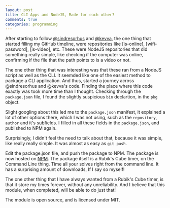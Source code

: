 ```yaml
---
layout: post
title: CLI Apps and NodeJS, Made for each other?
comments: true
categories: programming
---
```


After starting to follow [@sindresorhus](https://github.com/sindresorhus) and [@kevva](http://github.com/kevva), the one thing that started filling my GitHub timeline, were repositories like [is-online], [wifi-password], [is-video], etc. These were NodeJS repositories that did something really simple, like checking if the computer was online, confirming if the file that the path points to is a video or not. 

The one other thing that was interesting was that these ran from a NodeJS script as well as the CLI. It seemded like one of the easiest method to package a CLI application. And thus, started a journey across @sindresorhus and @kevva's code. Finding the place where this code exactly was took more time than I thought. Checking through the `package.json` file, I found the slightly suspicious `bin` declartion, in the `pkg` object.

Slight googling about this led me to the `package.json` manifest, it explained a lot of other options there, which I was not using, such as the `repository`, `author` and it's subfields. I filled in all these fields in the `package.json`, and published to NPM again.

Surprisingly, I didn't feel the need to talk about that, because it was simple, like really really simple. It was almost as easy as `git push`. 

Edit the package.json file, and push the package to NPM. The package is now hosted on [NPM](https://www.npmjs.com/package/cli-cube-timer). The package itself is a Rubik's Cube timer, on the Command Line thing. Time all your solves right from the command line. It has a surprising amount of downloads, If I say so myself!

The one other thing that I have always wanted from a Rubik's Cube timer, is that it store my times forever, without any unreliability. And I believe that this module, when completed, will be able to do just that!

The module is open source, and is licensed under MIT.
